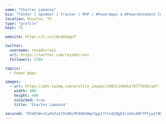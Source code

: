 ```yaml
---
name: "Charles Lamanna"
bio: "Father | Speaker | Trainer | MVP | #PowerApps & #PowerAutomate Community Super User | YouTuber Right-pointing triangle http://youtube.com/c/rezadorrani | Learn - Share - Clockwise rightwards and leftwards open circle arrows"
location: Houston, TX
type: "profile"
heat: 72

website: https://t.co/tAcqSdqguf

twitter:
  username: rezadorrani
  url: https://twitter.com/rezadorrani
  followers: 3704

topics:
  - Power Apps

images:
  - url: https://pbs.twimg.com/profile_images/1063114045270777856/qeT-jpWr_400x400.jpg
    width: 400
    height: 400
    isCached: true
    title: "Charles Lamanna"

secured: "Ehb01W+xCyO4JsGt9sR0j9F8O6SWqCSgp17t+LQiNg63i1kGLDWYfPfyyZrNUyi4lkxCuoSG+ZRFiVlW41vk7ZNGPvAhC/RumexZ66AglGY+9qrh82OQb7ZjmdQMBhsVgK3+cPEUHwIpZ6zH4fTytacoWIjzhV5jxxETPW914VRv00rZKD77OIEqH8ZEJSmYyN1cbu8Xi+gmebehjr2DaO8QdINN3OyAUS2lAliXeT8B3gvX6hxYyclaY6/7RzprkyC15pPQYIYqCPKFKCb3k1qqzfmvIaZ631qlhpemftipDwM0FYdIgZAdBqpd99NfYq4U+PsR+fryrhneri9c2hO/ULNxiGuAX0rBmrjjvX52gHG5FD+KGdP23AjN1ZE/JXtn+YqFgrXKwQ/ds/AEa2lg0Z8/zuE4PTlou0//vrY=;kHY4xmFworAlydNwL5bbvg=="
---
```


